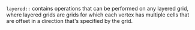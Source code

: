 `layered::` contains operations that can be performed on any layered grid, where layered grids are grids 
for which each vertex has multiple cells that are offset in a direction that's specified by the grid.
